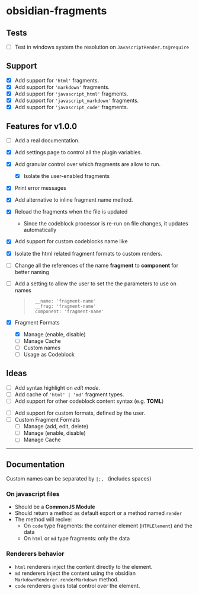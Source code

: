 # obsidian-fragments

## Tests

- [ ] Test in windows system the resolution on `JavascriptRender.ts@require`

## Support

- [x] Add support for `'html'` fragments.
- [x] Add support for `'markdown'` fragments.
- [x] Add support for `'javascript_html'` fragments.
- [x] Add support for `'javascript_markdown'` fragments.
- [x] Add support for `'javascript_code'` fragments.

## Features for v1.0.0

- [ ] Add a real documentation.
- [x] Add settings page to control all the plugin variables.
- [x] Add granular control over which fragments are allow to run.
  - [x] Isolate the user-enabled fragments
- [x] Print error messages
- [x] Add alternative to inline fragment name method.
- [x] Reload the fragments when the file is updated
  - Since the codeblock processor is re-run on file changes, it updates automatically
- [x] Add support for custom codeblocks name like
- [x] Isolate the html related fragment formats to custom renders.
- [ ] Change all the references of the name **fragment** to **component** for better naming
- [ ] Add a setting to allow the user to set the the parameters to use on names

  > ```use
  >   __name: 'fragment-name'
  >   __frag: 'fragment-name'
  >   component: 'fragment-name'
  > ```

- [x] Fragment Formats
  - [x] Manage (enable, disable)
  - [ ] Manage Cache
  - [ ] Custom names
  - [ ] Usage as Codeblock

## Ideas

- [ ] Add syntax highlight on _edit mode_.
- [ ] Add cache of `'html' | 'md'` fragment types.
- [ ] Add support for other codeblock content syntax (e.g. **TOML**)

<!--  -->

- [ ] Add support for custom formats, defined by the user.
- [ ] Custom Fragment Formats
  - [ ] Manage (add, edit, delete)
  - [ ] Manage (enable, disable)
  - [ ] Manage Cache

---

## Documentation

Custom names can be separated by `|;, ` (includes spaces)

### On javascript files

- Should be a **CommonJS Module**
- Should return a method as default export or a method named `render`
- The method will recive:
  - On `code` type fragments: the container element (`HTMLElement`) and the data
  - On `html` or `md` type fragments: only the data

### Renderers behavior

- `html` renderers inject the content directly to the element.
- `md` renderers inject the content using the obsidian `MarkdownRenderer.renderMarkdown` method.
- `code` renderers gives total control over the element.
